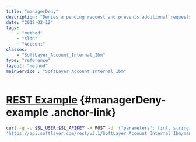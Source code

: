 ```yaml
---
title: "managerDeny"
description: "Denies a pending request and prevents additional requests from the same applicant for as long as the manager remains the same. "
date: "2018-02-12"
tags:
    - "method"
    - "sldn"
    - "Account"
classes:
    - "SoftLayer_Account_Internal_Ibm"
type: "reference"
layout: "method"
mainService : "SoftLayer_Account_Internal_Ibm"
---
```


# [REST Example](#managerDeny-example) <a href="/article/rest/"><i class="fas fa-question"></i></a> {#managerDeny-example .anchor-link} 
```bash
curl -g -u $SL_USER:$SL_APIKEY -X POST -d '{"parameters": [int, string]}' \
'https://api.softlayer.com/rest/v3.1/SoftLayer_Account_Internal_Ibm/managerDeny'
```
